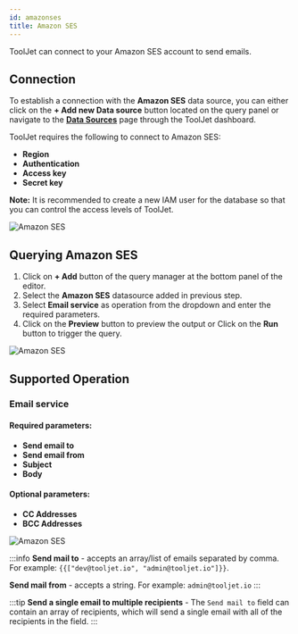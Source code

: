 ```yaml
---
id: amazonses
title: Amazon SES
---
```


ToolJet can connect to your Amazon SES account to send emails.

<div style={{paddingTop:'24px'}}>

## Connection

To establish a connection with the **Amazon SES** data source, you can either click on the **+ Add new Data source** button located on the query panel or navigate to the **[Data Sources](./overview)** page through the ToolJet dashboard.

ToolJet requires the following to connect to Amazon SES:

- **Region**
- **Authentication**
- **Access key**
- **Secret key**

**Note:** It is recommended to create a new IAM user for the database so that you can control the access levels of ToolJet.

<div style={{textAlign: 'center'}}>

<img className="screenshot-full" src="/img/datasource-reference/amazonses/connection-v2.png" alt="Amazon SES" />

</div>

</div>

<div style={{paddingTop:'24px'}}>

## Querying Amazon SES

1. Click on **+ Add** button of the query manager at the bottom panel of the editor.
2. Select the **Amazon SES** datasource added in previous step.
3. Select **Email service** as operation from the dropdown and enter the required parameters.
4. Click on the **Preview** button to preview the output or Click on the **Run** button to trigger the query.

<img className="screenshot-full" src="/img/datasource-reference/amazonses/operations.png" alt="Amazon SES" />

</div>

<div style={{paddingTop:'24px'}}>

## Supported Operation

### Email service

#### Required parameters:
- **Send email to**
- **Send email from**
- **Subject**
- **Body**


#### Optional parameters:
- **CC Addresses**
- **BCC Addresses**

<img className="screenshot-full" src="/img/datasource-reference/amazonses/email-service.png" alt="Amazon SES" />


:::info
**Send mail to** - accepts an array/list of emails separated by comma.
For example:
`{{["dev@tooljet.io", "admin@tooljet.io"]}}`.

**Send mail from** - accepts a string.
For example: `admin@tooljet.io`
:::

:::tip
**Send a single email to multiple recipients** - The `Send mail to` field can contain an array of recipients, which will send a single email with all of the recipients in the field.
:::

</div>